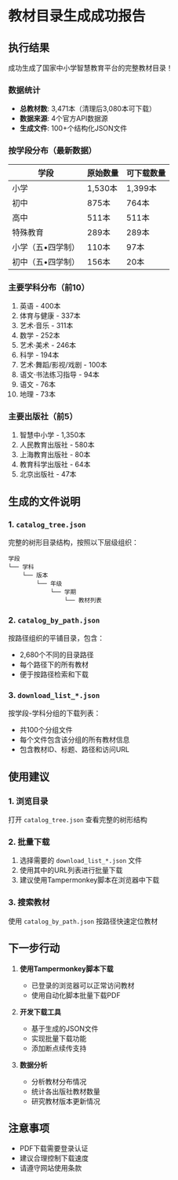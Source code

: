 # 教材目录生成成功报告

## 执行结果

成功生成了国家中小学智慧教育平台的完整教材目录！

### 数据统计

- **总教材数**: 3,471本（清理后3,080本可下载）
- **数据来源**: 4个官方API数据源
- **生成文件**: 100+个结构化JSON文件

### 按学段分布（最新数据）

| 学段 | 原始数量 | 可下载数量 |
|------|----------|------------|
| 小学 | 1,530本 | 1,399本 |
| 初中 | 875本 | 764本 |
| 高中 | 511本 | 511本 |
| 特殊教育 | 289本 | 289本 |
| 小学（五•四学制）| 110本 | 97本 |
| 初中（五•四学制）| 156本 | 20本 |

### 主要学科分布（前10）

1. 英语 - 400本
2. 体育与健康 - 337本
3. 艺术·音乐 - 311本
4. 数学 - 252本
5. 艺术·美术 - 246本
6. 科学 - 194本
7. 艺术·舞蹈/影视/戏剧 - 100本
8. 语文·书法练习指导 - 94本
9. 语文 - 76本
10. 地理 - 73本

### 主要出版社（前5）

1. 智慧中小学 - 1,350本
2. 人民教育出版社 - 580本
3. 上海教育出版社 - 80本
4. 教育科学出版社 - 64本
5. 北京出版社 - 47本

## 生成的文件说明

### 1. `catalog_tree.json`
完整的树形目录结构，按照以下层级组织：
```
学段
└── 学科
    └── 版本
        └── 年级
            └── 学期
                └── 教材列表
```

### 2. `catalog_by_path.json`
按路径组织的平铺目录，包含：
- 2,680个不同的目录路径
- 每个路径下的所有教材
- 便于按路径检索和下载

### 3. `download_list_*.json`
按学段-学科分组的下载列表：
- 共100个分组文件
- 每个文件包含该分组的所有教材信息
- 包含教材ID、标题、路径和访问URL

## 使用建议

### 1. 浏览目录
打开 `catalog_tree.json` 查看完整的树形结构

### 2. 批量下载
1. 选择需要的 `download_list_*.json` 文件
2. 使用其中的URL列表进行批量下载
3. 建议使用Tampermonkey脚本在浏览器中下载

### 3. 搜索教材
使用 `catalog_by_path.json` 按路径快速定位教材

## 下一步行动

1. **使用Tampermonkey脚本下载**
   - 已登录的浏览器可以正常访问教材
   - 使用自动化脚本批量下载PDF

2. **开发下载工具**
   - 基于生成的JSON文件
   - 实现批量下载功能
   - 添加断点续传支持

3. **数据分析**
   - 分析教材分布情况
   - 统计各出版社教材数量
   - 研究教材版本更新情况

## 注意事项

- PDF下载需要登录认证
- 建议合理控制下载速度
- 请遵守网站使用条款